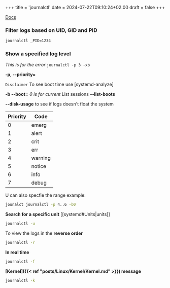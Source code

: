 +++
title = 'journalctl'
date = 2024-07-22T09:10:24+02:00
draft = false
+++

[Docs](https://linuxhandbook.com/journalctl-command/)
### Filter logs based on UID, GID and PID
```bash 
journalctl _PID=1234
```
### Show a specified log level

*This is for the error*
`journalctl -p 3 -xb`

**-p, --priority=**

`Disclaimer` To see boot time use 
[systemd-analyze]


**-b --boot=** *0 is for current*
	List sessions **--list-boots**

**--disk-usage** to see if logs doesn't float the system 

| Priority | Code    |
|----------|---------|
| 0        | emerg   |
| 1        | alert   |
| 2        | crit    |
| 3        | err     |
| 4        | warning |
| 5        | notice  |
| 6        | info    |
| 7        | debug   |


U can  also specfie  the range 
example:

```bash
jounalct journalctl -p 4..6 -b0
```
**Search for a specific unit**
[[systemd#Units|units]]
```bash
journalctl -u
```





To view the logs in the **reverse order**

```bash
journalctl -r
```

**In real time**

```bash
journalctl -f
```

**[Kernel]({{< ref "posts/Linux/Kernel/Kernel.md" >}}) message**

```bash
journalctl -k
```


